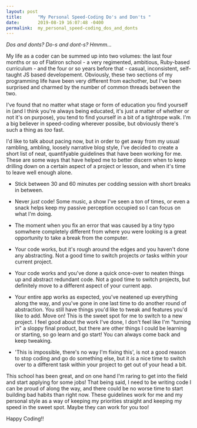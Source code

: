 ```yaml
---
layout: post
title:      "My Personal Speed-Coding Do's and Don'ts "
date:       2019-08-19 16:07:48 -0400
permalink:  my_personal_speed-coding_dos_and_donts
---
```


*Dos and donts? Do-s and dont-s? Hmmm...*


My life as a coder can be summed up into two volumes: the last four months or so of Flatiron school - a very regimented, ambitious, Ruby-based curriculum - and the four or so years before that - casual, inconsistent, self-taught JS based developement. Obviously, these two sections of my programming life have been very different from eachother, but I've been surprised and charmed by the number of common threads between the two. 

I've found that no matter what stage or form of education you find yourself in (and I think you're always being educated, it's just a matter of whether or not it's on purpose), you tend to find yourself in a bit of a tightrope walk. I'm a big believer in speed-coding wherever possibe, but obviously there's such a thing as *too* fast.

I'd like to talk about pacing now, but in order to get away from my usual rambling, ambling, loosely narrative blog style, I've decided to create a short list of neat, quantifyable guidelines that have been working for me. These are some ways that have helped me to better discern when to keep drilling down on a certain aspect of a project or lesson, and when it's time to leave well enough alone. 


* Stick between 30 and 60 minutes per codding session with short breaks in between.

* Never *just* code! Some music, a show I've seen a ton of times, or even a snack helps keep my passive perception occupied so I can focus on what I'm doing.

* The moment when you fix an error that was caused by a tiny typo somwhere completely different from where you were looking is a great opportunity to take a break from the computer.

* Your code works, but it's rough around the edges and you haven't done any abstracting. Not a good time to switch projects *or* tasks within your current project.

* Your code works and you've done a quick once-over to neaten things up and abstract redundant code. Not a good time to switch projects, but definitely move to a different aspect of your current app.

* Your entire app works as expected, you've neatened up everything along the way, and you've gone in one last time to do another round of abstraction. You still have things you'd like to tweak and features you'd like to add. Move on! This is the sweet spot for me to switch to a new project. I feel good about the work I've done, I don't feel like I'm "turning in" a sloppy final product, but there are other things I could be learning or starting, so go learn and go start! You can always come back and keep tweaking.

* 'This is impossible, there's no way I'm fixing this', is not a good reason to stop coding and go do something else, but it *is* a nice time to switch over to a different task within your project to get out of your head a bit.


This school has been great, and on one hand I'm raring to get into the field and start applying for some jobs! That being said, I need to be writing code I can be proud of along the way, and there could be no worse time to start building bad habits than right now. These guidelines work for me and my personal style as a way of keeping my priorities straight and keeping my speed in the sweet spot. Maybe they can work for you too! 

Happy Coding!!


